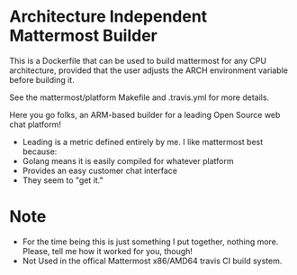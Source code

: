 # Architecture Independent Mattermost Builder

This is a Dockerfile that can be used to build mattermost for any CPU architecture, provided that the user adjusts the ARCH environment variable before building it.   

See the mattermost/platform Makefile and .travis.yml for more details.

Here you go folks, an ARM-based builder for a leading Open Source web chat platform!
  * Leading is a metric defined entirely by me.  I like mattermost best because:
  * Golang means it is easily compiled for whatever platform
  * Provides an easy customer chat interface
  * They seem to "get it." 


# Note
* For the time being this is just something I put together, nothing more.  Please, tell me how it worked for you, though!  
* Not Used in the offical Mattermost x86/AMD64 travis CI build system.
